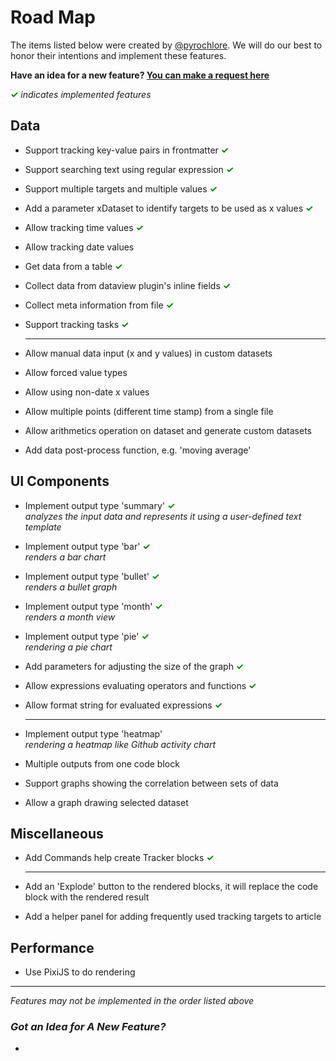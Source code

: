 # Road Map

The items listed below were created by [@pyrochlore](https://github.com/pyrochlore). We will do our best to honor their intentions and implement these features.

**Have an idea for a new feature? [You can make a request here](https://github.com/greater-than/Obsidian-TrackerGT/discussions)**

<span style="color:green; font-weight:bold">✓</span> _indicates implemented features_

## Data

- Support tracking key-value pairs in frontmatter <span style="color:green; font-weight:bold">✓</span>
- Support searching text using regular expression <span style="color:green; font-weight:bold">✓</span>
- Support multiple targets and multiple values <span style="color:green; font-weight:bold">✓</span>
- Add a parameter xDataset to identify targets to be used as x values <span style="color:green; font-weight:bold">✓</span>
- Allow tracking time values <span style="color:green; font-weight:bold">✓</span>
- Allow tracking date values
- Get data from a table <span style="color:green; font-weight:bold">✓</span>
- Collect data from dataview plugin's inline fields <span style="color:green; font-weight:bold">✓</span>
- Collect meta information from file <span style="color:green; font-weight:bold">✓</span>
- Support tracking tasks <span style="color:green; font-weight:bold">✓</span>

  ***

- Allow manual data input (x and y values) in custom datasets
- Allow forced value types
- Allow using non-date x values
- Allow multiple points (different time stamp) from a single file
- Allow arithmetics operation on dataset and generate custom datasets
- Add data post-process function, e.g. 'moving average'

## UI Components

- Implement output type 'summary' <span style="color:green; font-weight:bold">✓</span><br />
  _analyzes the input data and represents it using a user-defined text template_
- Implement output type 'bar' <span style="color:green; font-weight:bold">✓</span><br />
  _renders a bar chart_
- Implement output type 'bullet' <span style="color:green; font-weight:bold">✓</span><br />
  _renders a bullet graph_
- Implement output type 'month' <span style="color:green; font-weight:bold">✓</span><br />
  _renders a month view_
- Implement output type 'pie' <span style="color:green; font-weight:bold">✓</span><br />
  _rendering a pie chart_
- Add parameters for adjusting the size of the graph <span style="color:green; font-weight:bold">✓</span>
- Allow expressions evaluating operators and functions <span style="color:green; font-weight:bold">✓</span>
- Allow format string for evaluated expressions <span style="color:green; font-weight:bold">✓</span>

  ***

- Implement output type 'heatmap'<br />
  _rendering a heatmap like Github activity chart_
- Multiple outputs from one code block
- Support graphs showing the correlation between sets of data
- Allow a graph drawing selected dataset

## Miscellaneous

- Add Commands help create Tracker blocks <span style="color:green; font-weight:bold">✓</span>

  ***

- Add an 'Explode' button to the rendered blocks, it will replace the code block with the rendered result
- Add a helper panel for adding frequently used tracking targets to article

## Performance

- Use PixiJS to do rendering

---

_Features may not be implemented in the order listed above_

### _Got an Idea for A New Feature?_

-
